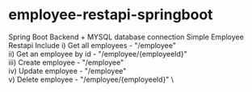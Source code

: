 # employee-restapi-springboot

Spring Boot Backend + MYSQL database connection
Simple Employee Restapi Include
i) Get all employees - "/employee" \
ii) Get an employee by id - "/employee/{employeeId}" \
iii) Create employee - "/employee" \
iv) Update employee - "/employee" \
v) Delete employee - "/employee/{employeeId}" \
